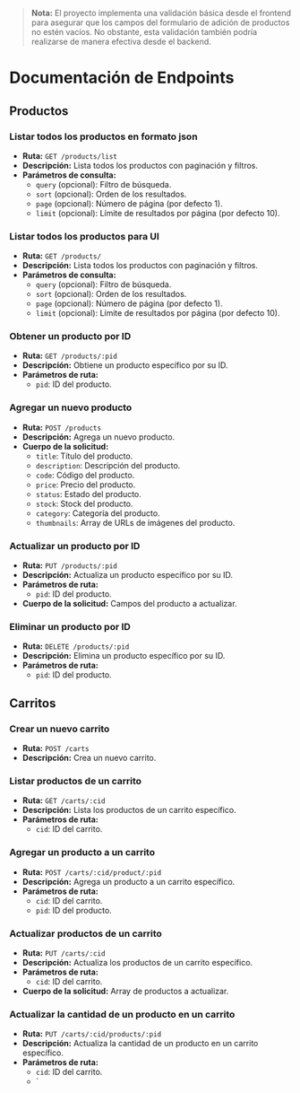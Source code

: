 
> **Nota:** El proyecto implementa una validación básica desde el frontend para asegurar que los campos del formulario de adición de productos no estén vacíos. No obstante, esta validación también podría realizarse de manera efectiva desde el backend.


# Documentación de Endpoints

## Productos

### Listar todos los productos en formato json
- **Ruta:** `GET /products/list`
- **Descripción:** Lista todos los productos con paginación y filtros.
- **Parámetros de consulta:**
  - `query` (opcional): Filtro de búsqueda.
  - `sort` (opcional): Orden de los resultados.
  - `page` (opcional): Número de página (por defecto 1).
  - `limit` (opcional): Límite de resultados por página (por defecto 10).

### Listar todos los productos para UI
- **Ruta:** `GET /products/`
- **Descripción:** Lista todos los productos con paginación y filtros.
- **Parámetros de consulta:**
  - `query` (opcional): Filtro de búsqueda.
  - `sort` (opcional): Orden de los resultados.
  - `page` (opcional): Número de página (por defecto 1).
  - `limit` (opcional): Límite de resultados por página (por defecto 10).
  
### Obtener un producto por ID
- **Ruta:** `GET /products/:pid`
- **Descripción:** Obtiene un producto específico por su ID.
- **Parámetros de ruta:**
  - `pid`: ID del producto.

### Agregar un nuevo producto
- **Ruta:** `POST /products`
- **Descripción:** Agrega un nuevo producto.
- **Cuerpo de la solicitud:**
  - `title`: Título del producto.
  - `description`: Descripción del producto.
  - `code`: Código del producto.
  - `price`: Precio del producto.
  - `status`: Estado del producto.
  - `stock`: Stock del producto.
  - `category`: Categoría del producto.
  - `thumbnails`: Array de URLs de imágenes del producto.

### Actualizar un producto por ID
- **Ruta:** `PUT /products/:pid`
- **Descripción:** Actualiza un producto específico por su ID.
- **Parámetros de ruta:**
  - `pid`: ID del producto.
- **Cuerpo de la solicitud:** Campos del producto a actualizar.

### Eliminar un producto por ID
- **Ruta:** `DELETE /products/:pid`
- **Descripción:** Elimina un producto específico por su ID.
- **Parámetros de ruta:**
  - `pid`: ID del producto.

## Carritos

### Crear un nuevo carrito
- **Ruta:** `POST /carts`
- **Descripción:** Crea un nuevo carrito.

### Listar productos de un carrito
- **Ruta:** `GET /carts/:cid`
- **Descripción:** Lista los productos de un carrito específico.
- **Parámetros de ruta:**
  - `cid`: ID del carrito.

### Agregar un producto a un carrito
- **Ruta:** `POST /carts/:cid/product/:pid`
- **Descripción:** Agrega un producto a un carrito específico.
- **Parámetros de ruta:**
  - `cid`: ID del carrito.
  - `pid`: ID del producto.

### Actualizar productos de un carrito
- **Ruta:** `PUT /carts/:cid`
- **Descripción:** Actualiza los productos de un carrito específico.
- **Parámetros de ruta:**
  - `cid`: ID del carrito.
- **Cuerpo de la solicitud:** Array de productos a actualizar.

### Actualizar la cantidad de un producto en un carrito
- **Ruta:** `PUT /carts/:cid/products/:pid`
- **Descripción:** Actualiza la cantidad de un producto en un carrito específico.
- **Parámetros de ruta:**
  - `cid`: ID del carrito.
  - `
